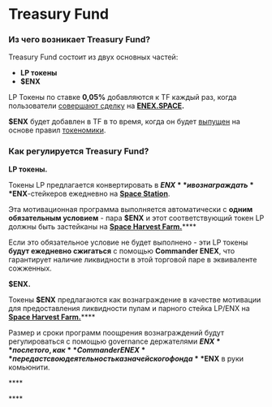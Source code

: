 # Treasury Fund

### Из чего возникает **Treasury Fund?** 

Treasury Fund состоит из двух основных частей: 

* **LP токены** 
* **$ENX**

LP Токены по ставке **0,05%** добавляются к TF каждый раз, когда пользователи [совершают сделку](commission-structure.md) на [**ENEX.SPACE**](https://enex.space/)**.**

**$ENX** будет добавлен в TF в то время, когда он будет [выпущен](../tokenomics.md) на основе правил [токеномики](../tokenomics.md). 

### Как регулируется **Treasury Fund?**

**LP токены.**

Токены LP предлагается конвертировать в **$ENX** и вознаграждать **$ENX**-стейкеров ежедневно на [**Space Station**](../space-station-pool.md). 

Эта мотивационная программа выполняется автоматически с **одним обязательным условием** - пара **$ENX** и этот соответствующий токен LP должны быть застейканы на [**Space Harvest Farm.**](../yield-farming-space-harvest-farm.md)\*\*\*\*

Если это обязательное условие не будет выполнено - эти LP токены **будут ежедневно сжигаться** с помощью **Commander ENEX**, что гарантирует наличие ликвидности в этой торговой паре в эквиваленте сожженных.

**$ENX.** 

Токены **$ENX** предлагаются как вознаграждение в качестве мотивации для предоставления ликвидности пулам и парного стейка LP/ENX на [**Space Harvest Farm.**](../yield-farming-space-harvest-farm.md)\*\*\*\*

Размер и сроки программ поощрения вознаграждений будут регулироваться с помощью governance держателями **$ENX** после того, как **Commander ENEX** передаст свою деятельность казначейского фонда **$ENX** в руки комьюнити.





\*\*\*\*

\*\*\*\*

